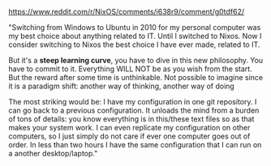 https://www.reddit.com/r/NixOS/comments/i638r9/comment/g0tdf62/

"Switching from Windows to Ubuntu in 2010 for my personal computer was my best choice about anything related to IT. Until I switched to Nixos. Now I consider switching to Nixos the best choice I have ever made, related to IT.

But it's a **steep learning curve**, you have to dive in this new philosophy. You have to commit to it. Everything WILL NOT be as you wish from the start. But the reward after some time is unthinkable. Not possible to imagine since it is a paradigm shift: another way of thinking, another way of doing

The most striking would be: I have my configuration in one git repository. I can go back to a previous configuration. It unloads the mind from a burden of tons of details: you know everything is in this/these text files so as that makes your system work. I can even replicate my configuration on other computers, so I just simply do not care if ever one computer goes out of order. In less than two hours I have the same configuration that I can run on a another desktop/laptop."
